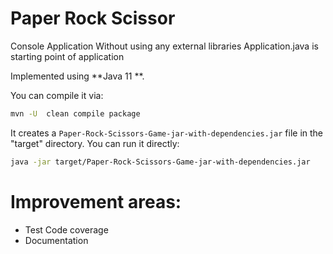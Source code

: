 # Paper Rock Scissor

Console Application Without using any external libraries Application.java is starting point of application

Implemented using **Java 11 **.

You can compile it via:

```bash
mvn -U  clean compile package
```

It creates a `Paper-Rock-Scissors-Game-jar-with-dependencies.jar` file in the "target" directory. You can run it directly:

```bash
java -jar target/Paper-Rock-Scissors-Game-jar-with-dependencies.jar
```

# Improvement areas: 
  - Test Code coverage 
  - Documentation
